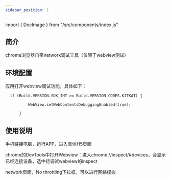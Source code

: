 ```yaml
---
sidebar_position: 1
---
```


import { DocImage } from "/src/components/index.js"

## 简介

chrome浏览器自带network调试工具（仅限于webview测试）

## 环境配置

应用打开webview调试功能，具体如下：

      if (Build.VERSION.SDK_INT >= Build.VERSION_CODES.KITKAT) {

              WebView.setWebContentsDebuggingEnabled(true);
              
          }



## 使用说明


手机链接电脑，运行APP，进入具体H5页面

chrome的DevTools中打开Webview：进入chrome://inspect/#devices，会显示已经连接设备，选中待调试webview的inspect

network页面，No throttling下拉框，可以进行网络模拟

<DocImage src='nettest/network.png'></DocImage>